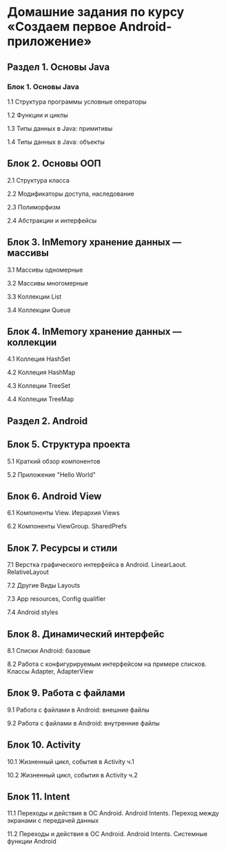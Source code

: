 # Домашние задания по курсу «Создаем первое Android-приложение» 

## Раздел 1. Основы Java

### Блок 1. Основы Java

1.1	Cтруктура программы условные операторы

1.2	Функции и циклы

1.3	Типы данных в Java: примитивы

1.4	Типы данных в Java: объекты

## Блок 2. Основы ООП 

2.1	Структура класса

2.2	Модификаторы доступа, наследование

2.3	Полиморфизм

2.4	Абстракции и интерфейсы

## Блок 3. InMemory хранение данных — массивы

3.1	Массивы одномерные

3.2	Массивы многомерные

3.3	Коллекции List

3.4	Коллекции Queue

## Блок 4. InMemory хранение данных — коллекции

4.1	Коллеция HashSet

4.2	Коллеция HashMap

4.3	Коллеции TreeSet

4.4	Коллеции TreeMap


## Раздел 2. Android

## Блок 5. Структура проекта 

5.1	Краткий обзор компонентов

5.2	Приложение "Hello World"

## Блок 6. Android View 

6.1	Компоненты View. Иерархия Views

6.2	Компоненты ViewGroup. SharedPrefs

## Блок 7. Ресурсы и стили

7.1	Верстка графического интерфейса в Android. LinearLaout. RelativeLayout

7.2	Другие Виды Layouts

7.3	App resources, Config qualifier

7.4	Android styles

## Блок 8. Динамический интерфейс

8.1	Списки Android: базовые

8.2	Работа с конфигурируемым интерфейсом на примере списков. Классы Adapter, AdapterView

## Блок 9. Работа с файлами

9.1	Работа с файлами в Android: внешние файлы

9.2	Работа с файлами в Android: внутренние файлы

## Блок 10. Activity

10.1	Жизненный цикл, события в Activity ч.1

10.2	Жизненный цикл, события в Activity ч.2

## Блок 11. Intent

11.1	Переходы и действия в ОС Android. Android Intents. Переход между экранами с передачей данных

11.2	Переходы и действия в ОС Android. Android Intents. Системные функции Android
